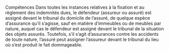 Compétences
Dans toutes les instances relatives à la fixation et au règlement des indemnités dues, le défendeur (assureur ou assuré) est assigné devant le tribunal du domicile de l’assuré, de quelque espèce d’assurance qu’il s’agisse, sauf en matière d’immeubles ou de meubles par nature, auquel cas le défendeur est assigné devant le tribunal de la situation des objets assurés.
Toutefois, s’il s’agit d’assurances contre les accidents de toute nature, l’assuré peut assigner l’assureur devant le tribunal du lieu où s’est produit le fait dommageable.